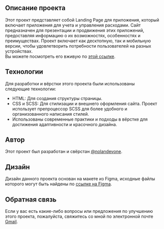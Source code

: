 ## Описание проекта
Этот проект представляет собой Landing Page для приложения, который включает приложения для учета и управления расходами. Сайт предназначен для презентации и продвижения этих приложений, предоставляя информацию о их возможностях, особенностях и преимуществах. Проект включает как десктопную, так и мобильную версии, чтобы удовлетворить потребности пользователей на разных устройствах.<br>
Вы можете посмотреть его вживую по [этой ссылке](https://nolandevone.github.io/irorun/).

## Технологии
Для разработки и вёрстки этого проекта были использованы следующие технологии:

- HTML: Для создания структуры страницы.
- CSS и SCSS: Для стилизации и внешнего оформления сайта. Проект использует препроцессор SCSS для более удобного и организованного написания стилей.
- Использованы современные практики и подходы в вёрстке для достижения адаптивности и красочного дизайна.

## Автор
Этот проект был разработан и свёрстан [@nolandevone](https://github.com/nolandevone).

## Дизайн
Дизайн данного проекта основан на макете из Figma, исходные файлы которого могут быть найдены по [ссылке на Figma](https://www.figma.com/file/eaeUxaltd1XhalUXcADudC/irorun?node-id=0%3A1&mode=dev).

## Обратная связь
Если у вас есть какие-либо вопросы или предложения по улучшению этого проекта, пожалуйста, свяжитесь со мной по электронной почте [Gmail](raupovsamir084@gmail.com).

